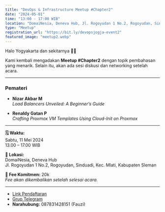 ```yaml
---
title: "DevOps & Infrastructure Meetup #Chapter2"
date: "2024-05-01"
time: "13:00 - 17:00 WIB"
location: "DomaiNesia, Deneva Hub, Jl. Rogoyudan 1 No.2, Rogoyudan, Sinduadi, Kec. Mlati, Kabupaten Sleman"
type: "Meetup"
registration_url: "https://bit.ly/devopsjogja-event2"
featured_image: "meetup2.webp"
---
```


Halo Yogyakarta dan sekitarnya 🙌💫

Kami kembali mengadakan **Meetup #Chapter2** dengan topik pembahasan yang menarik. Selain itu, akan ada sesi diskusi dan networking setelah acara.

---

### Pemateri

- **Nizar Akbar M**  
    _Load Balancers Unveiled: A Beginner’s Guide_

- **Renaldy Gatan P**  
    _Crafting Proxmox VM Templates Using Cloud-Init on Proxmox_

---

**🗓️ Waktu:**  
Sabtu, 11 Mei 2024  
13.00 – 17.00 WIB

**📍 Lokasi:**  
DomaiNesia, Deneva Hub  
Jl. Rogoyudan 1 No.2, Rogoyudan, Sinduadi, Kec. Mlati, Kabupaten Sleman

**💸 Fee Komitmen:** 20k  
_Fee akan dikembalikan setelah selesai acara._

---

- [Link Pendaftaran](https://bit.ly/devopsjogja-event2)
- [Grup Telegram](https://t.me/devopsjogja)
- **Narahubung:** 087831428151 (Fauzi)